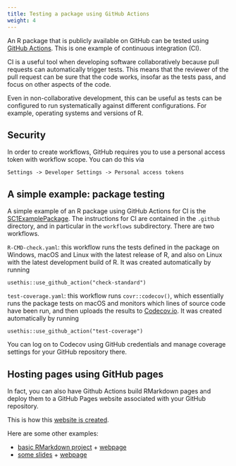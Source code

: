 ```yaml
---
title: Testing a package using GitHub Actions
weight: 4
---
```


An R package that is publicly available on GitHub can be tested using [GitHub Actions](https://github.com/features/actions). This is one example of continuous integration (CI).

CI is a useful tool when developing software collaboratively because pull requests can automatically trigger tests. This means that the reviewer of the pull request can be sure that the code works, insofar as the tests pass, and focus on other aspects of the code.

Even in non-collaborative development, this can be useful as tests can be configured to run systematically against different configurations. For example, operating systems and versions of R.

## Security

In order to create workflows, GitHub requires you to use a personal access token with workflow scope. You can do this via

`Settings -> Developer Settings -> Personal access tokens`

## A simple example: package testing

A simple example of an R package using GitHub Actions for CI is the [SC1ExamplePackage](https://github.com/awllee/SC1ExamplePackage). The instructions for CI are contained in the `.github` directory, and in particular in the `workflows` subdirectory. There are two workflows.

`R-CMD-check.yaml`: this workflow runs the tests defined in the package on Windows, macOS and Linux with the latest release of R, and also on Linux with the latest development build of R. It was created automatically by running
```
usethis::use_github_action("check-standard")
```

`test-coverage.yaml`: this workflow runs `covr::codecov()`, which essentially runs the package tests on macOS and monitors which lines of source code have been run, and then uploads the results to [Codecov.io](https://about.codecov.io/). It was created automatically by running
```
usethis::use_github_action("test-coverage")
```
You can log on to Codecov using GitHub credentials and manage coverage settings for your GitHub repository there.

## Hosting pages using GitHub pages

In fact, you can also have Github Actions build RMarkdown pages and deploy them to a GitHub Pages website associated with your GitHub repository.

This is how this [website is created](https://github.com/awllee/sc1).

Here are some other examples:

- [basic RMarkdown project](https://github.com/awllee/rmarkdown-pages-demo) + [webpage](https://awllee.github.io/rmarkdown-pages-demo/example.html)
- [some slides](https://github.com/awllee/smc-tutorial) + [webpage](https://awllee.github.io/smc-tutorial/smc-tutorial.html)
